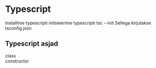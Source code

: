 # Typescript

Installime typescripti
initsieerime typescripti
tsc --init
Sellega kirjutakse tsconfig.json

## Typescript asjad

class  
constructor
